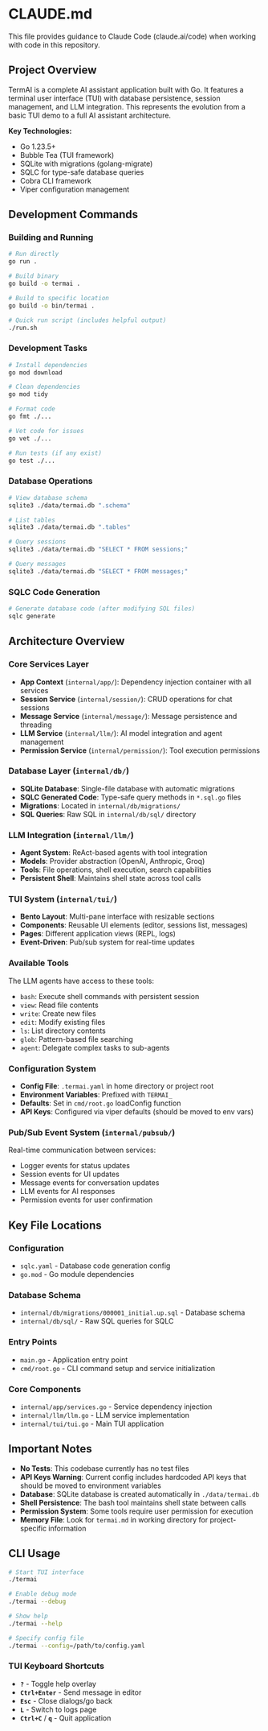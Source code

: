 # CLAUDE.md

This file provides guidance to Claude Code (claude.ai/code) when working with code in this repository.

## Project Overview

TermAI is a complete AI assistant application built with Go. It features a terminal user interface (TUI) with database persistence, session management, and LLM integration. This represents the evolution from a basic TUI demo to a full AI assistant architecture.

**Key Technologies:**
- Go 1.23.5+
- Bubble Tea (TUI framework)  
- SQLite with migrations (golang-migrate)
- SQLC for type-safe database queries
- Cobra CLI framework
- Viper configuration management

## Development Commands

### Building and Running
```bash
# Run directly
go run .

# Build binary
go build -o termai .

# Build to specific location
go build -o bin/termai .

# Quick run script (includes helpful output)
./run.sh
```

### Development Tasks
```bash
# Install dependencies
go mod download

# Clean dependencies
go mod tidy

# Format code
go fmt ./...

# Vet code for issues
go vet ./...

# Run tests (if any exist)
go test ./...
```

### Database Operations
```bash
# View database schema
sqlite3 ./data/termai.db ".schema"

# List tables
sqlite3 ./data/termai.db ".tables"

# Query sessions
sqlite3 ./data/termai.db "SELECT * FROM sessions;"

# Query messages
sqlite3 ./data/termai.db "SELECT * FROM messages;"
```

### SQLC Code Generation
```bash
# Generate database code (after modifying SQL files)
sqlc generate
```

## Architecture Overview

### Core Services Layer
- **App Context** (`internal/app/`): Dependency injection container with all services
- **Session Service** (`internal/session/`): CRUD operations for chat sessions  
- **Message Service** (`internal/message/`): Message persistence and threading
- **LLM Service** (`internal/llm/`): AI model integration and agent management
- **Permission Service** (`internal/permission/`): Tool execution permissions

### Database Layer (`internal/db/`)
- **SQLite Database**: Single-file database with automatic migrations
- **SQLC Generated Code**: Type-safe query methods in `*.sql.go` files
- **Migrations**: Located in `internal/db/migrations/`
- **SQL Queries**: Raw SQL in `internal/db/sql/` directory

### LLM Integration (`internal/llm/`)
- **Agent System**: ReAct-based agents with tool integration
- **Models**: Provider abstraction (OpenAI, Anthropic, Groq)
- **Tools**: File operations, shell execution, search capabilities
- **Persistent Shell**: Maintains shell state across tool calls

### TUI System (`internal/tui/`)
- **Bento Layout**: Multi-pane interface with resizable sections
- **Components**: Reusable UI elements (editor, sessions list, messages)
- **Pages**: Different application views (REPL, logs)
- **Event-Driven**: Pub/sub system for real-time updates

### Available Tools
The LLM agents have access to these tools:
- `bash`: Execute shell commands with persistent session
- `view`: Read file contents  
- `write`: Create new files
- `edit`: Modify existing files
- `ls`: List directory contents
- `glob`: Pattern-based file searching
- `agent`: Delegate complex tasks to sub-agents

### Configuration System
- **Config File**: `.termai.yaml` in home directory or project root
- **Environment Variables**: Prefixed with `TERMAI_`
- **Defaults**: Set in `cmd/root.go` loadConfig function
- **API Keys**: Configured via viper defaults (should be moved to env vars)

### Pub/Sub Event System (`internal/pubsub/`)
Real-time communication between services:
- Logger events for status updates
- Session events for UI updates  
- Message events for conversation updates
- LLM events for AI responses
- Permission events for user confirmation

## Key File Locations

### Configuration
- `sqlc.yaml` - Database code generation config
- `go.mod` - Go module dependencies

### Database Schema
- `internal/db/migrations/000001_initial.up.sql` - Database schema
- `internal/db/sql/` - Raw SQL queries for SQLC

### Entry Points  
- `main.go` - Application entry point
- `cmd/root.go` - CLI command setup and service initialization

### Core Components
- `internal/app/services.go` - Service dependency injection
- `internal/llm/llm.go` - LLM service implementation
- `internal/tui/tui.go` - Main TUI application

## Important Notes

- **No Tests**: This codebase currently has no test files
- **API Keys Warning**: Current config includes hardcoded API keys that should be moved to environment variables
- **Database**: SQLite database is created automatically in `./data/termai.db`
- **Shell Persistence**: The bash tool maintains shell state between calls
- **Permission System**: Some tools require user permission for execution
- **Memory File**: Look for `termai.md` in working directory for project-specific information

## CLI Usage

```bash
# Start TUI interface
./termai

# Enable debug mode  
./termai --debug

# Show help
./termai --help

# Specify config file
./termai --config=/path/to/config.yaml
```

### TUI Keyboard Shortcuts
- **`?`** - Toggle help overlay
- **`Ctrl+Enter`** - Send message in editor  
- **`Esc`** - Close dialogs/go back
- **`L`** - Switch to logs page
- **`Ctrl+C`** / **`q`** - Quit application